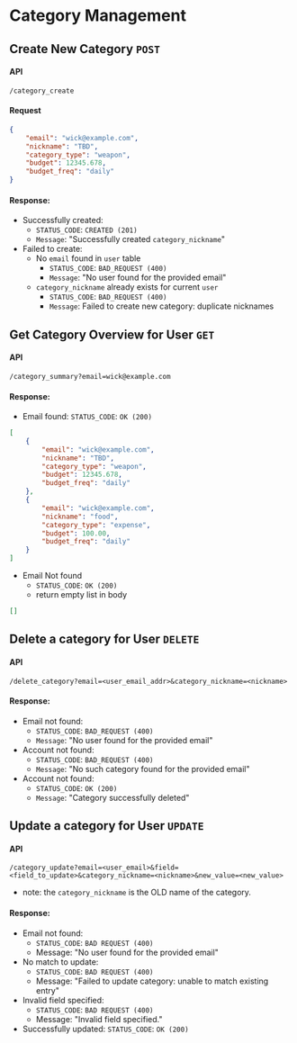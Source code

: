 # Category Management

## Create New Category `POST`
#### API
```
/category_create
```
#### Request
```json
{
    "email": "wick@example.com",
    "nickname": "TBD",
    "category_type": "weapon",
    "budget": 12345.678,
    "budget_freq": "daily"
}
```
#### Response:
- Successfully created: 
    - `STATUS_CODE`: `CREATED (201)` 
    - `Message`: "Successfully created `category_nickname`"
- Failed to create: 
    - No `email` found in `user` table
        - `STATUS_CODE`: `BAD_REQUEST (400)`
        - `Message`: "No user found for the provided email"
    - `category_nickname` already exists for current `user`
        - `STATUS_CODE`: `BAD_REQUEST (400)` 
        - `Message`: Failed to create new category: duplicate nicknames

## Get Category Overview for User `GET`
#### API
```
/category_summary?email=wick@example.com
```
#### Response:
- Email found: `STATUS_CODE`: `OK (200)`
```Json
[
    {
        "email": "wick@example.com",
        "nickname": "TBD",
        "category_type": "weapon",
        "budget": 12345.678,
        "budget_freq": "daily"
    },
    {
        "email": "wick@example.com",
        "nickname": "food",
        "category_type": "expense",
        "budget": 100.00,
        "budget_freq": "daily"
    }
]
```
- Email Not found
    - `STATUS_CODE`: `OK (200)`
    - return empty list in body
```json
[]
```

## Delete a category for User `DELETE`
#### API
```
/delete_category?email=<user_email_addr>&category_nickname=<nickname>
```
#### Response:
- Email not found:
    - `STATUS_CODE`: `BAD_REQUEST (400)`
    - `Message`: "No user found for the provided email"
- Account not found:
    - `STATUS_CODE`: `BAD_REQUEST (400)`
    - `Message`: "No such category found for the provided email"
- Account not found:
    - `STATUS_CODE`: `OK (200)`
    - `Message`: "Category successfully deleted"

## Update a category for User `UPDATE`
#### API
```
/category_update?email=<user_email>&field=<field_to_update>&category_nickname=<nickname>&new_value=<new_value>
```
- note: the `category_nickname` is the OLD name of the category.
#### Response:
- Email not found: 
    - `STATUS_CODE`: `BAD REQUEST (400)`
    - Message: "No user found for the provided email"
- No match to update:  
    - `STATUS_CODE`: `BAD REQUEST (400)`
    - Message: "Failed to update category: unable to match existing entry"
- Invalid field specified:
    - `STATUS_CODE`: `BAD REQUEST (400)`
    - Message: "Invalid field specified."
- Successfully updated:  `STATUS_CODE`: `OK (200)`